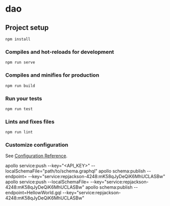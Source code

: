# dao

## Project setup
```
npm install
```

### Compiles and hot-reloads for development
```
npm run serve
```

### Compiles and minifies for production
```
npm run build
```

### Run your tests
```
npm run test
```

### Lints and fixes files
```
npm run lint
```

### Customize configuration
See [Configuration Reference](https://cli.vuejs.org/config/).



apollo service:push --key="<API_KEY>" --localSchemaFile="path/to/schema.graphql"
apollo schema:publish --endpoint=<your graphql endpoint here> --key="service:repjackson-4248:mK58qJyDeQiK6MhUCLASBw"
apollo service:push --localSchemaFile=<your graphql endpoint here> --key="service:repjackson-4248:mK58qJyDeQiK6MhUCLASBw"
apollo schema:publish --endpoint=HellowWorld.gql --key="service:repjackson-4248:mK58qJyDeQiK6MhUCLASBw"

